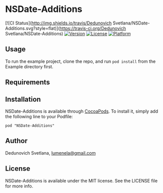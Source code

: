 # NSDate-Additions

[![CI Status](http://img.shields.io/travis/Dedunovich Svetlana/NSDate-Additions.svg?style=flat)](https://travis-ci.org/Dedunovich Svetlana/NSDate-Additions)
[![Version](https://img.shields.io/cocoapods/v/NSDate-Additions.svg?style=flat)](http://cocoadocs.org/docsets/NSDate-Additions)
[![License](https://img.shields.io/cocoapods/l/NSDate-Additions.svg?style=flat)](http://cocoadocs.org/docsets/NSDate-Additions)
[![Platform](https://img.shields.io/cocoapods/p/NSDate-Additions.svg?style=flat)](http://cocoadocs.org/docsets/NSDate-Additions)

## Usage

To run the example project, clone the repo, and run `pod install` from the Example directory first.

## Requirements

## Installation

NSDate-Additions is available through [CocoaPods](http://cocoapods.org). To install
it, simply add the following line to your Podfile:

    pod "NSDate-Additions"

## Author

Dedunovich Svetlana, lumenela@gmail.com

## License

NSDate-Additions is available under the MIT license. See the LICENSE file for more info.

